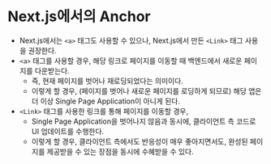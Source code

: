 # Next.js에서의 Anchor
- Next.js에서는 `<a>` 태그도 사용할 수 있으나, Next.js에서 만든 `<Link>` 태그 사용을 권장한다.
- `<a>` 태그를 사용할 경우, 해당 링크로 페이지를 이동할 때 백엔드에서 새로운 페이지를 다운받는다.
  - 즉, 현재 페이지를 벗어나 재로딩되었다는 의미이다.
  - 이렇게 할 경우, (페이지를 벗어나 새로운 페이지를 로딩하게 되므로) 해당 앱은 더 이상 Single Page Application이 아니게 된다.
- `<Link>` 태그를 사용한 링크를 통해 페이지를 이동할 경우,
  - Single Page Application을 벗어나지 않음과 동시에, 클라이언트 측 코드로 UI 업데이트를 수행한다.
  - 이렇게 할 경우, 클라이언트 측에서도 반응성이 매우 좋아지면서도, 완성된 페이지를 제공받을 수 있는 장점을 동시에 수혜받을 수 있다.
